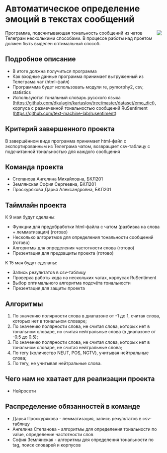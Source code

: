 # Автоматическое определение эмоций в текстах сообщений
<img align="right" src="https://www.24forexsecrets.com/wp-content/uploads/2018/01/1-1.jpg">
Программа, подсчитывающая тональность сообщений из чатов Телеграм несколькими способами. В процессе работы над проетом должен быть выделен оптимальный способ.

## Подробное описание

- В итоге должна получиться программа
- Как входные данные программа принимает выгруженный из Телеграма чат (html-файл)
- Программма будет использовать модули re, pymorphy2, csv, statistics
- Используются тональный словарь русского языка (https://github.com/dkulagin/kartaslov/tree/master/dataset/emo_dict), корпуса с размеченной тональностью сообщений RuSentiment (https://github.com/text-machine-lab/rusentiment)

## Критерий завершенного проекта

В завершённом виде программа принимает html-файл с экспортированным из Телеграма чатом, возвращает csv-таблицу с подсчитанной тональностью для каждого сообщения

## Команда проекта

- Степанова Ангелина Михайловна, БКЛ201 
- Землянская София Сергеевна, БКЛ201 
- Проскурякова Дарья Александровна, БКЛ201 

## Таймлайн проекта

К 9 мая будут сделаны:
- Функции для предобработки html-файла с чатом (разбивка на слова + лемматизация) (готово)
- Несколько алгоритмов для определения тональности сообщений (готово)
- Алгоритмы для определения частотности слова (готово)
- Презентация для предзащиты проекта (готово)

К 15 мая будут сделаны:
- Запись результатов в csv-таблицу
- Проверка работы кода на нескольких чатах, корпусах RuSentiment
- Выбор оптимального алгоритма подсчёта тональности
- Презентация для защиты проекта

## Алгоритмы

1. По значению полярности слова в диапазоне от -1 до 1, считая слова, которых нет в тональном словаре;
2. По значению полярности слова, не считая слова, которых нет в тональном словаре, но считая нейтральные слова (в диапазоне от -0.5 до 0.5);
3. По значению полярности слова, не считая слова, которых нет в тональном словаре, не считая нейтральные слова;
4. По тегу (количество NEUT, POS, NGTV), учитывая нейтральные слова;
5. По тегу, не учитывая нейтральные слова.

## Чего нам не хватает для реализации проекта

- Нейросети

## Распределение обязанностей в команде

- Дарья Проскурякова - лемматизация, запись результатов в csv-таблицу
- Ангелина Степанова - алгоритмы для определения тональности по value, определение частотности слов
- София Землянская - алгоритмы для определения тональности по tag, поиск словарей и корпусов
